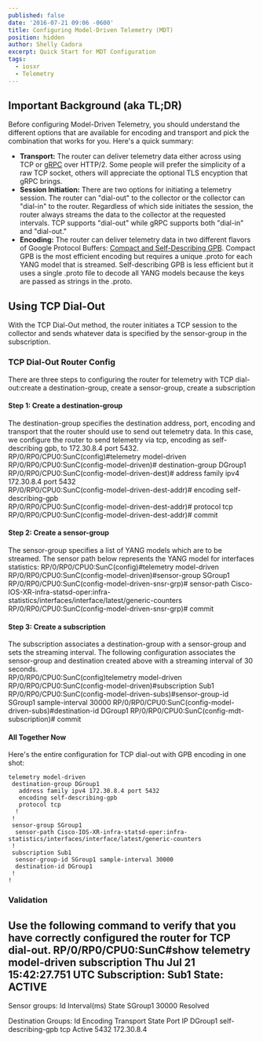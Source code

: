```yaml
---
published: false
date: '2016-07-21 09:06 -0600'
title: Configuring Model-Driven Telemetry (MDT)
position: hidden
author: Shelly Cadora
excerpt: Quick Start for MDT Configuration
tags:
  - iosxr
  - Telemetry
---
```

## Important Background (aka TL;DR)

Before configuring Model-Driven Telemetry, you should understand the different options that are available for encoding and transport and pick the combination that works for you.  Here's a quick summary:  
- **Transport:** The router can deliver telemetry data either across using TCP or [gRPC](https://www.google.com/url?sa=t&rct=j&q=&esrc=s&source=web&cd=1&cad=rja&uact=8&ved=0ahUKEwiSv9Tl7ITOAhUTzGMKHb-ICh0QFggeMAA&url=http%3A%2F%2Fwww.grpc.io%2F&usg=AFQjCNHCJm5rnsywES2mSmRVZrlyDB3Ebw&sig2=ovceQ1KnEIWKo7364lLhUg) over HTTP/2.  Some people will prefer the simplicity of a raw TCP socket, others will appreciate the optional TLS encyption that gRPC brings.  
- **Session Initiation:** There are two options for initiating a telemetry session.  The router can "dial-out" to the collector or the collector can "dial-in" to the router.  Regardless of which side initiates the session, the router always streams the data to the collector at the requested intervals. TCP supports "dial-out" while gRPC supports both "dial-in" and "dial-out."  
- **Encoding:** The router can deliver telemetry data in two different flavors of Google Protocol Buffers: [Compact and Self-Describing GPB](http://blogs.cisco.com/sp/streaming-telemetry-with-google-protocol-buffers).  Compact GPB is the most efficient encoding but requires a unique .proto for each YANG model that is streamed.  Self-describing GPB is less efficient but it uses a single .proto file to decode all YANG models because the keys are passed as strings in the .proto.  

## Using TCP Dial-Out
With the TCP Dial-Out method, the router initiates a TCP session to the collector and sends whatever data is specified by the sensor-group in the subscription.
 
### TCP Dial-Out Router Config
There are three steps to configuring the router for telemetry with TCP dial-out:create a destination-group, create a sensor-group, create a subscription
 
#### Step 1: Create a destination-group
The destination-group specifies the destination address, port, encoding and transport that the router should use to send out telemetry data.  In this case, we configure the router to send telemetry via tcp, encoding as self-describing gpb, to 172.30.8.4 port 5432.  
RP/0/RP0/CPU0:SunC(config)#telemetry model-driven  
RP/0/RP0/CPU0:SunC(config-model-driven)# destination-group DGroup1  
RP/0/RP0/CPU0:SunC(config-model-driven-dest)#  address family ipv4 172.30.8.4 port 5432  
RP/0/RP0/CPU0:SunC(config-model-driven-dest-addr)#   encoding self-describing-gpb  
RP/0/RP0/CPU0:SunC(config-model-driven-dest-addr)#   protocol tcp  
RP/0/RP0/CPU0:SunC(config-model-driven-dest-addr)# commit  
   
#### Step 2: Create a sensor-group
The sensor-group specifies a list of YANG models which are to be streamed.  The sensor path below represents the YANG model for interfaces statistics:
RP/0/RP0/CPU0:SunC(config)#telemetry model-driven   
RP/0/RP0/CPU0:SunC(config-model-driven)#sensor-group SGroup1  
RP/0/RP0/CPU0:SunC(config-model-driven-snsr-grp)# sensor-path Cisco-IOS-XR-infra-statsd-oper:infra-statistics/interfaces/interface/latest/generic-counters  
RP/0/RP0/CPU0:SunC(config-model-driven-snsr-grp)# commit  
  
#### Step 3: Create a subscription
The subscription associates a destination-group with a sensor-group and sets the streaming interval.  The following configuration associates the sensor-group and destination created above with a streaming interval of 30 seconds.  
RP/0/RP0/CPU0:SunC(config)telemetry model-driven
RP/0/RP0/CPU0:SunC(config-model-driven)#subscription Sub1
RP/0/RP0/CPU0:SunC(config-model-driven-subs)#sensor-group-id SGroup1 sample-interval 30000
RP/0/RP0/CPU0:SunC(config-model-driven-subs)#destination-id DGroup1
RP/0/RP0/CPU0:SunC(config-mdt-subscription)# commit

#### All Together Now
Here's the entire configuration for TCP dial-out with GPB encoding in one shot:

    telemetry model-driven  
     destination-group DGroup1  
       address family ipv4 172.30.8.4 port 5432  
       encoding self-describing-gpb  
       protocol tcp  
      !  
     !  
     sensor-group SGroup1  
      sensor-path Cisco-IOS-XR-infra-statsd-oper:infra-statistics/interfaces/interface/latest/generic-counters  
     !  
     subscription Sub1  
      sensor-group-id SGroup1 sample-interval 30000  
      destination-id DGroup1  
     !  
    !  

### Validation
Use the following command to verify that you have correctly configured the router for TCP dial-out.
RP/0/RP0/CPU0:SunC#show telemetry model-driven subscription
Thu Jul 21 15:42:27.751 UTC
Subscription:  Sub1                     State: ACTIVE
-------------
  Sensor groups:
  Id                Interval(ms)        State
  SGroup1           30000               Resolved

  Destination Groups:
  Id                Encoding            Transport   State   Port    IP
  DGroup1           self-describing-gpb tcp         Active  5432    172.30.8.4

